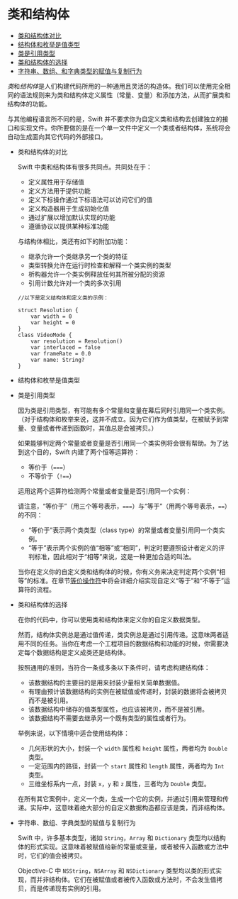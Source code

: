 # 类和结构体

- [类和结构体对比](http://wiki.jikexueyuan.com/project/swift/chapter2/09_Classes_and_Structures.html#comparing_classes_and_structures)
- [结构体和枚举是值类型](http://wiki.jikexueyuan.com/project/swift/chapter2/09_Classes_and_Structures.html#structures_and_enumerations_are_value_types)
- [类是引用类型](http://wiki.jikexueyuan.com/project/swift/chapter2/09_Classes_and_Structures.html#classes_are_reference_types)
- [类和结构体的选择](http://wiki.jikexueyuan.com/project/swift/chapter2/09_Classes_and_Structures.html#choosing_between_classes_and_structures)
- [字符串、数组、和字典类型的赋值与复制行为](http://wiki.jikexueyuan.com/project/swift/chapter2/09_Classes_and_Structures.html#assignment_and_copy_behavior_for_strings_arrays_and_dictionaries)



*类*和*结构体*是人们构建代码所用的一种通用且灵活的构造体。我们可以使用完全相同的语法规则来为类和结构体定义属性（常量、变量）和添加方法，从而扩展类和结构体的功能。

与其他编程语言所不同的是，Swift 并不要求你为自定义类和结构去创建独立的接口和实现文件。你所要做的是在一个单一文件中定义一个类或者结构体，系统将会自动生成面向其它代码的外部接口。



- 类和结构体的对比

  Swift 中类和结构体有很多共同点。共同处在于：

  - 定义属性用于存储值
  - 定义方法用于提供功能
  - 定义下标操作通过下标语法可以访问它们的值
  - 定义构造器用于生成初始化值
  - 通过扩展以增加默认实现的功能
  - 遵循协议以提供某种标准功能

  与结构体相比，类还有如下的附加功能：

  - 继承允许一个类继承另一个类的特征
  - 类型转换允许在运行时检查和解释一个类实例的类型
  - 析构器允许一个类实例释放任何其所被分配的资源
  - 引用计数允许对一个类的多次引用

  ```
  //以下是定义结构体和定义类的示例：
  
  struct Resolution {
      var width = 0
      var height = 0
  }
  class VideoMode {
      var resolution = Resolution()
      var interlaced = false
      var frameRate = 0.0
      var name: String?
  }
  ```

- 结构体和枚举是值类型

- 类是引用类型

  因为类是引用类型，有可能有多个常量和变量在幕后同时引用同一个类实例。（对于结构体和枚举来说，这并不成立。因为它们作为值类型，在被赋予到常量、变量或者传递到函数时，其值总是会被拷贝。）

  如果能够判定两个常量或者变量是否引用同一个类实例将会很有帮助。为了达到这个目的，Swift 内建了两个恒等运算符：

  - 等价于（`===`）
  - 不等价于（`!==`）

  运用这两个运算符检测两个常量或者变量是否引用同一个实例：

  

  请注意，“等价于”（用三个等号表示，`===`）与“等于”（用两个等号表示，`==`）的不同：

  - “等价于”表示两个类类型（class type）的常量或者变量引用同一个类实例。
  - “等于”表示两个实例的值“相等”或“相同”，判定时要遵照设计者定义的评判标准，因此相对于“相等”来说，这是一种更加合适的叫法。

  当你在定义你的自定义类和结构体的时候，你有义务来决定判定两个实例“相等”的标准。在章节[等价操作符](http://wiki.jikexueyuan.com/project/swift/chapter2/26_Advanced_Operators.html#equivalence_operators)中将会详细介绍实现自定义“等于”和“不等于”运算符的流程。

- 类和结构体的选择

  在你的代码中，你可以使用类和结构体来定义你的自定义数据类型。

  然而，结构体实例总是通过值传递，类实例总是通过引用传递。这意味两者适用不同的任务。当你在考虑一个工程项目的数据结构和功能的时候，你需要决定每个数据结构是定义成类还是结构体。

  按照通用的准则，当符合一条或多条以下条件时，请考虑构建结构体：

  - 该数据结构的主要目的是用来封装少量相关简单数据值。
  - 有理由预计该数据结构的实例在被赋值或传递时，封装的数据将会被拷贝而不是被引用。
  - 该数据结构中储存的值类型属性，也应该被拷贝，而不是被引用。
  - 该数据结构不需要去继承另一个既有类型的属性或者行为。

  举例来说，以下情境中适合使用结构体：

  - 几何形状的大小，封装一个 `width` 属性和 `height` 属性，两者均为 `Double` 类型。
  - 一定范围内的路径，封装一个 `start` 属性和 `length` 属性，两者均为 `Int` 类型。
  - 三维坐标系内一点，封装 `x`，`y` 和 `z` 属性，三者均为 `Double` 类型。

  在所有其它案例中，定义一个类，生成一个它的实例，并通过引用来管理和传递。实际中，这意味着绝大部分的自定义数据构造都应该是类，而非结构体。

- 字符串、数组、字典类型的赋值与复制行为

  Swift 中，许多基本类型，诸如 `String`，`Array` 和 `Dictionary` 类型均以结构体的形式实现。这意味着被赋值给新的常量或变量，或者被传入函数或方法中时，它们的值会被拷贝。

  Objective-C 中 `NSString`，`NSArray` 和 `NSDictionary` 类型均以类的形式实现，而并非结构体。它们在被赋值或者被传入函数或方法时，不会发生值拷贝，而是传递现有实例的引用。

 